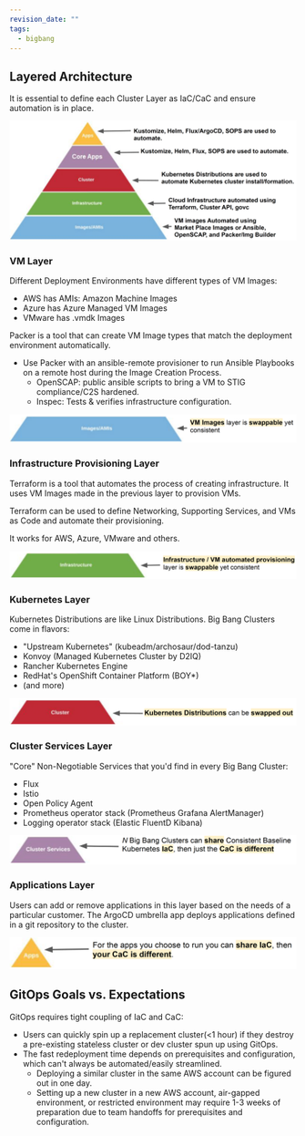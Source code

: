 ```yaml
---
revision_date: ""
tags:
  - bigbang
---
```


## Layered Architecture
It is essential to define each Cluster Layer as IaC/CaC and ensure automation is in place.

![IaC/CaC Layers](../images/dev-sec-ops/0-layers.png)


### VM Layer
Different Deployment Environments have different types of VM Images:
  * AWS has AMIs: Amazon Machine Images
  * Azure has Azure Managed VM Images
  * VMware has .vmdk Images

Packer is a tool that can create VM Image types that match the deployment environment automatically.
  * Use Packer with an ansible-remote provisioner to run Ansible Playbooks on a remote host during the Image Creation Process.
      * OpenSCAP: public ansible scripts to bring a VM to STIG compliance/C2S hardened.
      * Inspec: Tests & verifies infrastructure configuration.

![VM Layer](../images/dev-sec-ops/1-vm-layer.png)


### Infrastructure Provisioning Layer
Terraform is a tool that automates the process of creating infrastructure. It uses VM Images made in the previous layer to provision VMs.

Terraform can be used to define Networking, Supporting Services, and VMs as Code and automate their provisioning.

It works for AWS, Azure, VMware and others.

![VM Layer](../images/dev-sec-ops/2-infra-layer.png)


### Kubernetes Layer
Kubernetes Distributions are like Linux Distributions. Big Bang Clusters come in flavors:
* "Upstream Kubernetes" (kubeadm/archosaur/dod-tanzu)
* Konvoy (Managed Kubernetes Cluster by D2IQ)
* Rancher Kubernetes Engine
* RedHat's OpenShift Container Platform (BOY*)
* (and more)

![Kubernetes Layer](../images/dev-sec-ops/3-k8s-layer.png)


### Cluster Services Layer
"Core" Non-Negotiable Services that you'd find in every Big Bang Cluster:
  * Flux
  * Istio
  * Open Policy Agent
  * Prometheus operator stack (Prometheus Grafana AlertManager)
  * Logging operator stack (Elastic FluentD Kibana)

![Cluster Services Layer](../images/dev-sec-ops/4-cluster-services-layer.png)


### Applications Layer
Users can add or remove applications in this layer based on the needs of a particular customer. The ArgoCD umbrella app deploys applications defined in a git repository to the cluster.
 
![Applications Layer](../images/dev-sec-ops/5-apps-layer.png)


## GitOps Goals vs. Expectations
GitOps requires tight coupling of IaC and CaC:

* Users can quickly spin up a replacement cluster(<1 hour) if they destroy a pre-existing stateless cluster or dev cluster spun up using GitOps.
* The fast redeployment time depends on prerequisites and configuration, which can't always be automated/easily streamlined.
    * Deploying a similar cluster in the same AWS account can be figured out in one day.
    * Setting up a new cluster in a new AWS account, air-gapped environment, or restricted environment may require 1-3 weeks of preparation due to team handoffs for prerequisites and configuration.
